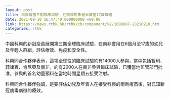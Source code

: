 ```yaml
---
layout: post
title: 科興疫苗三期臨床試驗　在南非對象是半歲至17歲群組
date: 2021-09-10 16:47:40.000000000 +08:00
link: https://news.rthk.hk/rthk/ch/component/k2/1609987-20210910.htm
categories: rthk
---
```


中國科興的新冠疫苗展開第三期全球臨床試驗，在南非會用在6個月至17歲的幼兒及年輕人群組，評估療效、免疫和安全性。

科興同合作夥伴表示，這項全球性的臨床試驗約有14000人參與，當中包括智利、菲律賓、肯尼亞及南非，約有2000人在南非參與臨床試驗，已獲當地監管部門批准，參與的首名幼童預料在當地時間星期五接受注射。

科興同合作夥伴強調，是要評估幼兒及年青人在接受科興的兩劑疫苗後，對已知新冠病毒病徵的療效。
